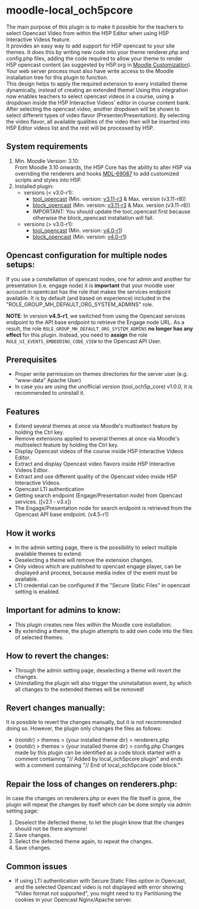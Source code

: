 moodle-local_och5pcore
=====================
The main purpose of this plugin is to make it possible for the teachers to select Opencast Video from within the H5P Editor when using H5P Interactive Videos feature.<br />
It provides an easy way to add support for H5P opencast to your site themes. It does this by writing new code into your theme renderer.php and config.php files, adding the code required to allow your theme to render H5P opencast content (as suggested by H5P.org in <a href="https://h5p.org/moodle-customization">Moodle Customization</a>). Your web server process must also have write access to the Moodle installation tree for this plugin to function.<br />
This design helps to apply the required extension to every installed theme dynamically, instead of creating an extended theme!
Using this integration now enables teachers to select opencast videos in a course, using a dropdown inside the H5P Interactive Videos' editor in course content bank. After selecting the opencast video, another dropdown will be shown to select different types of video flavor (Presenter/Presentation). By selecting the video flavor, all available qualities of the video then will be inserted into H5P Editor videos list and the rest will be processed by H5P.


System requirements
------------------
1. Min. Moodle Version: 3.10: <br />From Moodle 3.10 onwards, the H5P Core has the ability to alter H5P via overriding the renderers and hooks <a href="https://tracker.moodle.org/browse/MDL-69087">MDL-69087</a> to add customized scripts and styles into H5P.
2. Installed plugin:
   - versions (< v3.0-r1):
      - <a href="https://github.com/Opencast-Moodle/moodle-tool_opencast">tool_opencast</a> (Min. version: <a href="https://github.com/Opencast-Moodle/moodle-tool_opencast/releases/tag/v3.11-r3">v3.11-r3</a> & Max. version (v3.11-r8))
      - <a href="https://github.com/Opencast-Moodle/moodle-block_opencast">block_opencast</a> (Min. version: <a href="https://github.com/Opencast-Moodle/moodle-block_opencast/releases/tag/v3.11-r3">v3.11-r3</a> & Max. version (v3.11-r8))
      - IMPORTANT: You should update the tool_opencast first because otherwise the block_opencast installation will fail.
   - versions (> v3.0-r1):
      - <a href="https://github.com/Opencast-Moodle/moodle-tool_opencast">tool_opencast</a> (Min. version: <a href="https://github.com/Opencast-Moodle/moodle-tool_opencast/releases/tag/v4.0-r1">v4.0-r1</a>)
      - <a href="https://github.com/Opencast-Moodle/moodle-block_opencast">block_opencast</a> (Min. version: <a href="https://github.com/Opencast-Moodle/moodle-block_opencast/releases/tag/v4.0-r1">v4.0-r1</a>)

Opencast configuration for multiple nodes setups:
------------------
If you use a constellation of opencast nodes, one for admin and another for presentation (i.e. engage node) it is <b>important</b> that your moodle user account in opentcast has the role that makes the services endpoint available. It is by default (and based on experience) included in the "ROLE_GROUP_MH_DEFAULT_ORG_SYSTEM_ADMINS" role.

**NOTE**: In version **v4.5-r1**, we switched from using the Opencast services endpoint to the API base endpoint to retrieve the Engage node URL. As a result, the role `ROLE_GROUP_MH_DEFAULT_ORG_SYSTEM_ADMINS` **no longer has any effect** for this plugin. Instead, you need to **assign** the role `ROLE_UI_EVENTS_EMBEDDING_CODE_VIEW` to the Opencast API User.

Prerequisites
------------------
* Proper write permission on themes directories for the server user (e.g. "www-data" Apache User)
* In case you are using the unofficial version (tool_och5p_core) v1.0.0, it is recommended to uninstall it.

Features
------------------
* Extend several themes at once via Moodle's multiselect feature by holding the Ctrl key.
* Remove extensions applied to several themes at once via Moodle's multiselect feature by holding the Ctrl key.
* Display Opencast videos of the course inside H5P Interactive Videos Editor.
* Extract and display Opencast video flavors inside H5P Interactive Videos Editor.
* Extract and use different quality of the Opencast video inside H5P Interactive Videos.
* Opencast LTI authentication
* Getting search endpoint (Engage/Presentation node) from Opencast services. ([v2.1 - v3.x])
* The Engage/Presentation node for search endpoint is retrieved from the Opencast API base endpoint. (v4.5-r1)

How it works
------------------
* In the admin setting page, there is the possibility to select multiple available themes to extend.
* Deselecting a theme will remove the extension changes.
* Only videos which are published to opencast engage player, can be displayed and process, because media index of the event must be available.
* LTI credential can be configured if the "Secure Static Files" in opencast setting is enabled.

Important for admins to know:
------------------
* This plugin creates new files within the Moodle core installation.
* By extending a theme, the plugin attempts to add own code into the files of selected themes.

How to revert the changes:
------------------
* Through the admin setting page, deselecting a theme will revert the changes.
* Uninstalling the plugin will also trigger the uninstallation event, by which all changes to the extended themes will be removed!

Revert changes manually:
------------------
It is possible to revert the changes manually, but it is not recommended doing so. However, the plugin only changes the files as follows:
* (rootdir) > themes > {your installed theme dir} > renderers.php
* (rootdir) > themes > {your installed theme dir} > config.php
Changes made by this plugin can be identified as a code block started with a comment containing "// Added by local_och5pcore plugin" and ends with a comment containing "// End of local_och5pcore code block."

Repair the loss of changes on renderers.php:
----------------
In case the changes on renderers.php or even the file itself is gone, the plugin will repeat the changes by itself which can be done simply via admin setting page:

1. Deselect the defected theme, to let the plugin know that the changes should not be there anymore!
2. Save changes.
3. Select the defected theme again, to repeat the changes.
4. Save changes.

Common issues
------------------
* If using LTI authentication with Secure Static Files option in Opencast, and the selected Opencast video is not displayed with error showing "Video format not supported", you might need to try Partitioning the cookies in your Opencast Nginx/Apache server.
